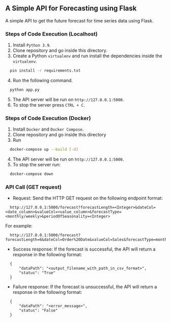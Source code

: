 ## A Simple API for Forecasting using Flask

A simple API to get the future forecast for time series data using Flask.


### Steps of Code Execution (Localhost)

  1. Install `Python 3.9`.
  2. Clone repository and go inside this directory.
  3. Create a Python `virtualenv` and run install the dependencies inside the `virtualenv`.
  ```bash
    pin install -r requirements.txt
  ```
  4. Run the following command.
  ```bash
    python app.py
  ```
  5. The API server will be run on `http://127.0.0.1:5000`.
  6. To stop the server press `CTRL + C`.


### Steps of Code Execution (Docker)

  1. Install `Docker` and `Docker Compose`.
  2. Clone repository and go inside this directory
  3. Run
  ```bash
    docker-compose up --build [-d]
  ```
  4. The API server will be run on `http://127.0.0.1:5000`.
  5. To stop the server run:
  ```bash
    docker-compose down
  ```

### API Call (GET request)

  - Request: Send the HTTP GET request on the following endpoint format:
  ```
    http://127.0.0.1:5000/forecast?forecastLength=<Integer>&dateCol=<date_column>&valueCol=<value_column>&forecastType=<monthly/weekly>&periodOfSeasonality=<Integer>
  ```
  For example:
  ```
    http://127.0.0.1:5000/forecast?forecastLength=6&dateCol=Order%20Date&valueCol=Sales&forecastType=monthly&periodOfSeasonality=12
  ```
  - Success response: If the forecast is successful, the API will return a response in the following format:
  ```
    {
        "dataPath": "<output_filename_with_path_in_csv_format>",
        "status": "True"
    }
  ```
  - Failure response: If the forecast is unsuccessful, the API will return a response in the following format:
  ```
    {
        "dataPath": "<error_message>",
        "status": "False"
    }
  ```